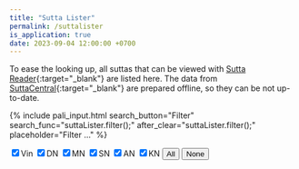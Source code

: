 ```yaml
---
title: "Sutta Lister"
permalink: /suttalister
is_application: true
date: 2023-09-04 12:00:00 +0700
---
```


To ease the looking up, all suttas that can be viewed with [Sutta Reader](/suttareader){:target="\_blank"} are listed here. The data from [SuttaCentral](https://suttacentral.net){:target="\_blank"} are prepared offline, so they can be not up-to-date.

{% include pali_input.html search_button="Filter" search_func="suttaLister.filter();" after_clear="suttaLister.filter();" placeholder="Filter ..." %}
<div>
<span>
<label for="cbvin"><input type="checkbox" id="cbvin" onChange="suttaLister.filter();" checked>Vin</label>
<label for="cbdn"><input type="checkbox" id="cbdn" onChange="suttaLister.filter();" checked>DN</label>
<label for="cbmn"><input type="checkbox" id="cbmn" onChange="suttaLister.filter();" checked>MN</label>
<label for="cbsn"><input type="checkbox" id="cbsn" onChange="suttaLister.filter();" checked>SN</label>
<label for="cban"><input type="checkbox" id="cban" onChange="suttaLister.filter();" checked>AN</label>
<label for="cbkn"><input type="checkbox" id="cbkn" onChange="suttaLister.filter();" checked>KN</label>
<button onClick="suttaLister.groupSelect(true);">All</button>
<button onClick="suttaLister.groupSelect(false);">None</button>
</span>
<span class="label" id="wordcount" style="display:none;"></span>
</div>
<div id="listresult" style="padding-top:5px"></div>
<script src="/assets/js/suttalister.js"></script>
<script>
suttaLister.util = bcUtil;
suttaLister.paliInput = paliInput;
suttaLister.loadSuttaList();
</script>
